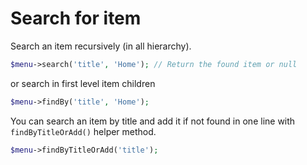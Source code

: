 # Search for item
Search an item recursively (in all hierarchy).
```php
$menu->search('title', 'Home'); // Return the found item or null
```

or search in first level item children
```php
$menu->findBy('title', 'Home');
```

You can search an item by title and add it if not found in one line with `findByTitleOrAdd()` helper method.
```php
$menu->findByTitleOrAdd('title');
```
